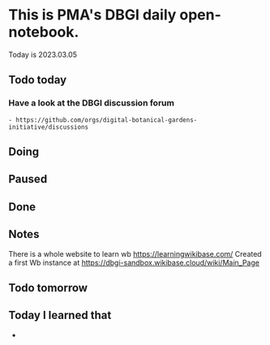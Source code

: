 

# This is PMA's DBGI daily open-notebook.

Today is 2023.03.05

## Todo today

### Have a look at the DBGI discussion forum
    - https://github.com/orgs/digital-botanical-gardens-initiative/discussions
###
###

## Doing

## Paused

## Done

## Notes

There is a whole website to learn wb https://learningwikibase.com/
Created a first Wb instance at https://dbgi-sandbox.wikibase.cloud/wiki/Main_Page


## Todo tomorrow

###
###
###


## Today I learned that

-